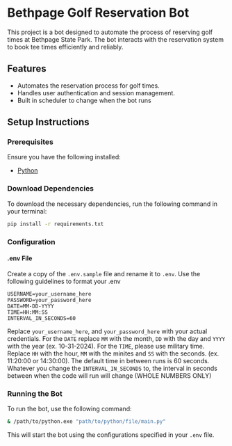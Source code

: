 # Bethpage Golf Reservation Bot

This project is a bot designed to automate the process of reserving golf times at Bethpage State Park. The bot interacts with the reservation system to book tee times efficiently and reliably.

## Features

- Automates the reservation process for golf times.
- Handles user authentication and session management.
- Built in scheduler to change when the bot runs

## Setup Instructions

### Prerequisites
Ensure you have the following installed:
- [Python](https://www.python.org/downloads/)

### Download Dependencies
To download the necessary dependencies, run the following command in your terminal:

```bash
pip install -r requirements.txt
```

### Configuration

#### .env File
Create a copy of the `.env.sample` file and rename it to `.env`. Use the following guidelines to format your .env

```plaintext
USERNAME=your_username_here
PASSWORD=your_password_here
DATE=MM-DD-YYYY
TIME=HH:MM:SS
INTERVAL_IN_SECONDS=60
```

Replace `your_username_here`, and `your_password_here` with your actual credentials. For the `DATE` replace `MM` with the month, `DD` with the day and `YYYY` with the year (ex. 10-31-2024). For the `TIME`, please use military time. Replace `HH` with the hour, `MM` with the minites and `SS` with the seconds. (ex. 11:20:00 or 14:30:00). The default time in between runs is 60 seconds. Whatever you change the `INTERVAL_IN_SECONDS` to, the interval in seconds between when the code will run will change (WHOLE NUMBERS ONLY)

### Running the Bot
To run the bot, use the following command:

```bash
& /path/to/python.exe "path/to/python/file/main.py"
```

This will start the bot using the configurations specified in your `.env` file.

